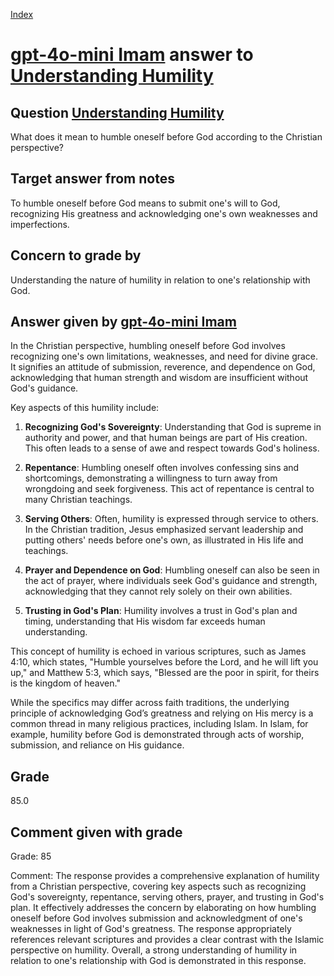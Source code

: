 
[Index](../../index.md)
# [gpt-4o-mini Imam](../../answering_models/gpt-4o-mini_Imam.md) answer to [Understanding Humility](../../questions/Understanding_Humility.md)

## Question [Understanding Humility](../../questions/Understanding_Humility.md)
What does it mean to humble oneself before God according to the Christian perspective?

## Target answer from notes
To humble oneself before God means to submit one's will to God, recognizing His greatness and acknowledging one's own weaknesses and imperfections.

## Concern to grade by
Understanding the nature of humility in relation to one's relationship with God.

## Answer given by [gpt-4o-mini Imam](../../answering_models/gpt-4o-mini_Imam.md)
In the Christian perspective, humbling oneself before God involves recognizing one's own limitations, weaknesses, and need for divine grace. It signifies an attitude of submission, reverence, and dependence on God, acknowledging that human strength and wisdom are insufficient without God's guidance. 

Key aspects of this humility include:

1. **Recognizing God's Sovereignty**: Understanding that God is supreme in authority and power, and that human beings are part of His creation. This often leads to a sense of awe and respect towards God's holiness.

2. **Repentance**: Humbling oneself often involves confessing sins and shortcomings, demonstrating a willingness to turn away from wrongdoing and seek forgiveness. This act of repentance is central to many Christian teachings.

3. **Serving Others**: Often, humility is expressed through service to others. In the Christian tradition, Jesus emphasized servant leadership and putting others' needs before one's own, as illustrated in His life and teachings.

4. **Prayer and Dependence on God**: Humbling oneself can also be seen in the act of prayer, where individuals seek God's guidance and strength, acknowledging that they cannot rely solely on their own abilities.

5. **Trusting in God's Plan**: Humility involves a trust in God's plan and timing, understanding that His wisdom far exceeds human understanding.

This concept of humility is echoed in various scriptures, such as James 4:10, which states, "Humble yourselves before the Lord, and he will lift you up," and Matthew 5:3, which says, "Blessed are the poor in spirit, for theirs is the kingdom of heaven." 

While the specifics may differ across faith traditions, the underlying principle of acknowledging God’s greatness and relying on His mercy is a common thread in many religious practices, including Islam. In Islam, for example, humility before God is demonstrated through acts of worship, submission, and reliance on His guidance.

## Grade
85.0

## Comment given with grade
Grade: 85

Comment: The response provides a comprehensive explanation of humility from a Christian perspective, covering key aspects such as recognizing God's sovereignty, repentance, serving others, prayer, and trusting in God's plan. It effectively addresses the concern by elaborating on how humbling oneself before God involves submission and acknowledgment of one's weaknesses in light of God's greatness. The response appropriately references relevant scriptures and provides a clear contrast with the Islamic perspective on humility. Overall, a strong understanding of humility in relation to one's relationship with God is demonstrated in this response.
